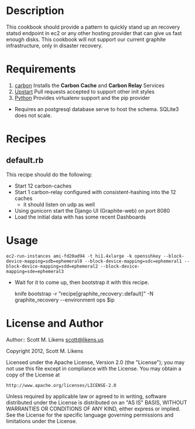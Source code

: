 Description
===========

This cookbook should provide a pattern to quickly stand up an recovery statsd endpoint in ec2 or any other hosting provider that can give us fast enough disks.  This cookbook will not support our current graphite infrastructure, only in disaster recovery.

Requirements
============

1. [carbon](http://github.com/damm/carbon/)
  Installs the **Carbon Cache** and **Carbon Relay** Services
2. [Upstart](http://upstart.ubuntu.com/)
  Pull requests accepted to support other init styles
3. [Python](http://github.com/opscode-cookbooks/python/)
  Provides virtualenv support and the pip provider

+ Requires an postgresql database serve to host the schema.  SQLite3 does not scale.

Recipes
============

default.rb
----------

This recipe should do the following:
  + Start 12 carbon-caches
  + Start 1 carbon-relay configured with consistent-hashing into the 12 caches
    + it should listen on udp as well
  + Using gunicorn start the Django UI (Graphite-web) on port 8080
  + Load the initial data with has some recent Dashboards
  

Usage
==================

    ec2-run-instances ami-fd20ad94 -t hi1.4xlarge -k opensshkey --block-device-mapping=sdb=ephemeral0 --block-device-mapping=sdc=ephemeral1 --block-device-mapping=sdd=ephemeral2 --block-device-mapping=sde=ephemeral3

* Wait for it to come up, then bootstrap it with this recipe.

    knife bootstrap  -r "recipe[graphite_recovery::default]" -N graphite_recovery --environment ops $ip

License and Author
==================
Author:: Scott M. Likens <scott@likens.us>

Copyright 2012, Scott M. Likens

Licensed under the Apache License, Version 2.0 (the "License");
you may not use this file except in compliance with the License.
You may obtain a copy of the License at

    http://www.apache.org/licenses/LICENSE-2.0

Unless required by applicable law or agreed to in writing, software
distributed under the License is distributed on an "AS IS" BASIS,
WITHOUT WARRANTIES OR CONDITIONS OF ANY KIND, either express or implied.
See the License for the specific language governing permissions and
limitations under the License.
  
